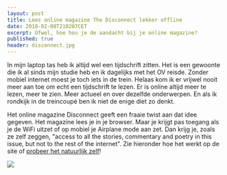 ```yaml
---
layout: post
title: Lees online magazine The Disconnect lekker offline
date: 2018-02-08T210207CET
excerpt: Ofwel, hoe hou je de aandacht bij je online magazine?
published: true
header: disconnect.jpg
---
```

In mijn laptop tas heb ik altijd wel een tijdschrift zitten. Het is een gewoonte die ik al sinds mijn studie heb en ik dagelijks met het OV reisde. Zonder mobiel internet moest je toch iets in de trein. Helaas kom ik er vrijwel nooit meer aan toe om echt een tijdschrift te lezen. Er is online altijd meer te lezen, meer te zien. Meer actueel en over dezelfde onderwerpen. En als ik rondkijk in de treincoupé ben ik niet de enige diet zo denkt.

Het online magazine Disconnect geeft een fraaie twist aan dat idee gegeven. Het magazine lees je in je browser. Maar je krijgt pas toegang als je de WiFi uitzet of op mobiel je Airplane mode aan zet. Dan krijg je, zoals ze zelf zeggen, "access to all the stories, commentary and poetry in this issue, but not to the rest of the internet". Zie hieronder hoe het werkt op de site of [probeer het natuurlijk zelf][1]!

![][image-1]


[1]:	https://thedisconnect.co/

[image-1]:	/images/disconnect.gif